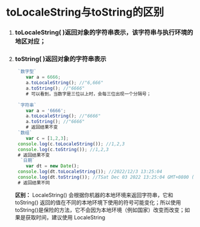 # toLocaleString与toString的区别
<!-- more -->

1. ###  toLocaleString( )返回对象的字符串表示，该字符串与执行环境的地区对应；

2. ### toString( )返回对象的字符串表示

   ```javascript
    `数字型`
       var a = 6666;
       a.toLocaleString(); //"6,666"
       a.toString(); //"6666"
       # 可以看到，当数字是三位以上时，会每三位出现一个分隔号；
       
    `字符串`
       var a = '6666';
       a.toLocaleString(); //"6666"
       a.toString(); //"6666"
       # 返回结果不变
    `数组`
       var c = [1,2,3];
   	console.log(c.toLocaleString()); //1,2,3
   	console.log(c.toString()); //1,2,3
   	# 返回结果不变
     `日期`
       var dt = new Date();
   	console.log(dt.toLocaleString()); //2022/12/3 13:25:04
   	console.log(dt.toString()); //TSat Dec 03 2022 13:25:04 GMT+0800 (中国标准时间)
   	# 返回结果不同
   ```

   **区别：**  LocaleString() 会根据你机器的本地环境来返回字符串，它和 toString() 返回的值在不同的本地环境下使用的符号可能变化；所以使用toString()是保险的方法，它不会因为本地环境（例如国家）改变而改变；如果是获取时间，建议使用 LocaleString


